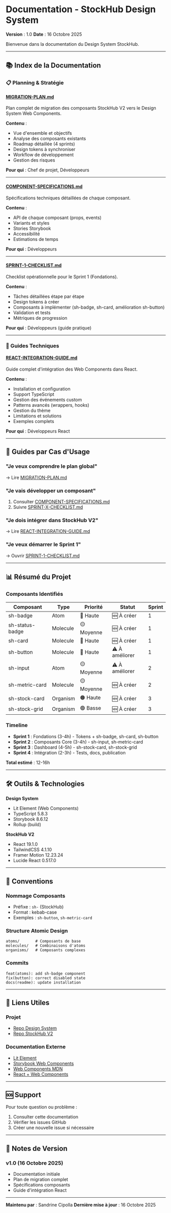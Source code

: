 # Documentation - StockHub Design System

**Version** : 1.0
**Date** : 16 Octobre 2025

Bienvenue dans la documentation du Design System StockHub.

---

## 📚 Index de la Documentation

### 📋 Planning & Stratégie

#### [MIGRATION-PLAN.md](./planning/MIGRATION-PLAN.md)
Plan complet de migration des composants StockHub V2 vers le Design System Web Components.

**Contenu** :
- Vue d'ensemble et objectifs
- Analyse des composants existants
- Roadmap détaillée (4 sprints)
- Design tokens à synchroniser
- Workflow de développement
- Gestion des risques

**Pour qui** : Chef de projet, Développeurs

---

#### [COMPONENT-SPECIFICATIONS.md](./planning/COMPONENT-SPECIFICATIONS.md)
Spécifications techniques détaillées de chaque composant.

**Contenu** :
- API de chaque composant (props, events)
- Variants et styles
- Stories Storybook
- Accessibilité
- Estimations de temps

**Pour qui** : Développeurs

---

#### [SPRINT-1-CHECKLIST.md](./planning/SPRINT-1-CHECKLIST.md)
Checklist opérationnelle pour le Sprint 1 (Fondations).

**Contenu** :
- Tâches détaillées étape par étape
- Design tokens à créer
- Composants à implémenter (sh-badge, sh-card, amélioration sh-button)
- Validation et tests
- Métriques de progression

**Pour qui** : Développeurs (guide pratique)

---

### 🔧 Guides Techniques

#### [REACT-INTEGRATION-GUIDE.md](./REACT-INTEGRATION-GUIDE.md)
Guide complet d'intégration des Web Components dans React.

**Contenu** :
- Installation et configuration
- Support TypeScript
- Gestion des événements custom
- Patterns avancés (wrappers, hooks)
- Gestion du thème
- Limitations et solutions
- Exemples complets

**Pour qui** : Développeurs React

---

## 🎯 Guides par Cas d'Usage

### "Je veux comprendre le plan global"
→ Lire [MIGRATION-PLAN.md](./planning/MIGRATION-PLAN.md)

### "Je vais développer un composant"
1. Consulter [COMPONENT-SPECIFICATIONS.md](./planning/COMPONENT-SPECIFICATIONS.md)
2. Suivre [SPRINT-X-CHECKLIST.md](./planning/SPRINT-1-CHECKLIST.md)

### "Je dois intégrer dans StockHub V2"
→ Lire [REACT-INTEGRATION-GUIDE.md](./REACT-INTEGRATION-GUIDE.md)

### "Je veux démarrer le Sprint 1"
→ Ouvrir [SPRINT-1-CHECKLIST.md](./planning/SPRINT-1-CHECKLIST.md)

---

## 📊 Résumé du Projet

### Composants Identifiés

| Composant | Type | Priorité | Statut | Sprint |
|-----------|------|----------|--------|--------|
| sh-badge | Atom | 🔴 Haute | 🆕 À créer | 1 |
| sh-status-badge | Molecule | 🟡 Moyenne | 🆕 À créer | 1 |
| sh-card | Molecule | 🔴 Haute | 🆕 À créer | 1 |
| sh-button | Molecule | 🔴 Haute | ⚠️ À améliorer | 1 |
| sh-input | Atom | 🟡 Moyenne | ⚠️ À améliorer | 2 |
| sh-metric-card | Molecule | 🟡 Moyenne | 🆕 À créer | 2 |
| sh-stock-card | Organism | 🟠 Haute | 🆕 À créer | 3 |
| sh-stock-grid | Organism | 🟢 Basse | 🆕 À créer | 3 |

### Timeline

- **Sprint 1** : Fondations (3-4h) - Tokens + sh-badge, sh-card, sh-button
- **Sprint 2** : Composants Core (3-4h) - sh-input, sh-metric-card
- **Sprint 3** : Dashboard (4-5h) - sh-stock-card, sh-stock-grid
- **Sprint 4** : Intégration (2-3h) - Tests, docs, publication

**Total estimé** : 12-16h

---

## 🛠️ Outils & Technologies

**Design System**
- Lit Element (Web Components)
- TypeScript 5.8.3
- Storybook 8.6.12
- Rollup (build)

**StockHub V2**
- React 19.1.0
- TailwindCSS 4.1.10
- Framer Motion 12.23.24
- Lucide React 0.517.0

---

## 📖 Conventions

### Nommage Composants
- Préfixe : `sh-` (StockHub)
- Format : kebab-case
- Exemples : `sh-button`, `sh-metric-card`

### Structure Atomic Design
```
atoms/       # Composants de base
molecules/   # Combinaisons d'atoms
organisms/   # Composants complexes
```

### Commits
```
feat(atoms): add sh-badge component
fix(button): correct disabled state
docs(readme): update installation
```

---

## 🔗 Liens Utiles

### Projet
- [Repo Design System](https://github.com/SandrineCipolla/stockhub_design_system)
- [Repo StockHub V2](https://github.com/SandrineCipolla/stockHub_V2_front)

### Documentation Externe
- [Lit Element](https://lit.dev/)
- [Storybook Web Components](https://storybook.js.org/docs/web-components)
- [Web Components MDN](https://developer.mozilla.org/en-US/docs/Web/Web_Components)
- [React + Web Components](https://react.dev/reference/react-dom/components#custom-html-elements)

---

## 🆘 Support

Pour toute question ou problème :
1. Consulter cette documentation
2. Vérifier les issues GitHub
3. Créer une nouvelle issue si nécessaire

---

## 📝 Notes de Version

### v1.0 (16 Octobre 2025)
- Documentation initiale
- Plan de migration complet
- Spécifications composants
- Guide d'intégration React

---

**Maintenu par** : Sandrine Cipolla
**Dernière mise à jour** : 16 Octobre 2025
